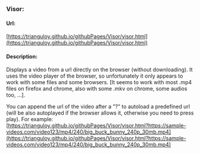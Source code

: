 ### Visor:

#### Url: 

[https://trianguloy.github.io/githubPages/Visor/visor.html](https://trianguloy.github.io/githubPages/Visor/visor.html)

#### Description:

Displays a video from a url directly on the browser (without downloading). It uses the video player of the browser, so unfortunately it only appears to work with some files and some browsers. [It seems to work with most .mp4 files on firefox and chrome, also with some .mkv on chrome, some audios too, ...].

You can append the url of the video after a "?" to autoload a predefined url (will be also autoplayed if the browser allows it, otherwise you need to press play). For example: [https://trianguloy.github.io/githubPages/Visor/visor.html?https://sample-videos.com/video123/mp4/240/big_buck_bunny_240p_30mb.mp4](https://trianguloy.github.io/githubPages/Visor/visor.html?https://sample-videos.com/video123/mp4/240/big_buck_bunny_240p_30mb.mp4)